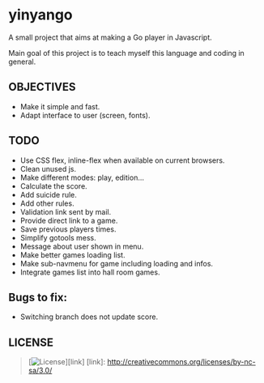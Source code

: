 # yinyango

A small project that aims at making a Go player in Javascript.

Main goal of this project is to teach myself this language and coding in
general.

## OBJECTIVES

- Make it simple and fast.
- Adapt interface to user (screen, fonts).

## TODO

- Use CSS flex, inline-flex when available on current browsers.
- Clean unused js.
- Make different modes: play, edition...
- Calculate the score.
- Add suicide rule.
- Add other rules.
- Validation link sent by mail.
- Provide direct link to a game.
- Save previous players times.
- Simplify gotools mess.
- Message about user shown in menu.
- Make better games loading list.
- Make sub-navmenu for game including loading and infos.
- Integrate games list into hall room games.

## Bugs to fix:

- Switching branch does not update score.

## LICENSE

>[![License](http://i.creativecommons.org/l/by-nc-sa/3.0/88x31.png)][link]
[link]: http://creativecommons.org/licenses/by-nc-sa/3.0/
